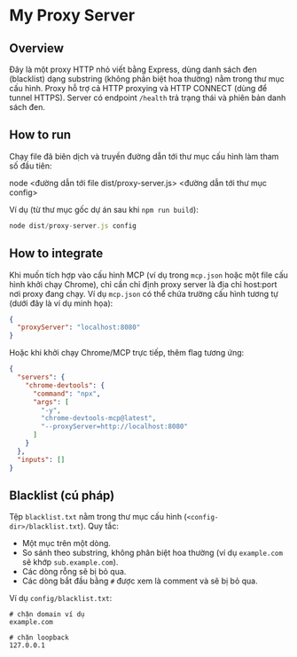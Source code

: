 # My Proxy Server

## Overview

Đây là một proxy HTTP nhỏ viết bằng Express, dùng danh sách đen (blacklist) dạng substring (không phân biệt hoa thường) nằm trong thư mục cấu hình. Proxy hỗ trợ cả HTTP proxying và HTTP CONNECT (dùng để tunnel HTTPS). Server có endpoint `/health` trả trạng thái và phiên bản danh sách đen.

## How to run

Chạy file đã biên dịch và truyền đường dẫn tới thư mục cấu hình làm tham số đầu tiên:

node <đường dẫn tới file dist/proxy-server.js> <đường dẫn tới thư mục config>

Ví dụ (từ thư mục gốc dự án sau khi `npm run build`):

```javascript
node dist/proxy-server.js config
```

## How to integrate

Khi muốn tích hợp vào cấu hình MCP (ví dụ trong `mcp.json` hoặc một file cấu hình khởi chạy Chrome), chỉ cần chỉ định proxy server là địa chỉ host:port nơi proxy đang chạy. Ví dụ `mcp.json` có thể chứa trường cấu hình tương tự (dưới đây là ví dụ minh họa):

```json
{
  "proxyServer": "localhost:8080"
}
```

Hoặc khi khởi chạy Chrome/MCP trực tiếp, thêm flag tương ứng:

```json
{
  "servers": {
    "chrome-devtools": {
      "command": "npx",
      "args": [
        "-y",
        "chrome-devtools-mcp@latest",
        "--proxyServer=http://localhost:8080"
      ]
    }
  },
  "inputs": []
}
```

## Blacklist (cú pháp)

Tệp `blacklist.txt` nằm trong thư mục cấu hình (`<config-dir>/blacklist.txt`). Quy tắc:

- Một mục trên một dòng.
- So sánh theo substring, không phân biệt hoa thường (ví dụ `example.com` sẽ khớp `sub.example.com`).
- Các dòng rỗng sẽ bị bỏ qua.
- Các dòng bắt đầu bằng `#` được xem là comment và sẽ bị bỏ qua.

Ví dụ `config/blacklist.txt`:

```
# chặn domain ví dụ
example.com

# chặn loopback
127.0.0.1
```
